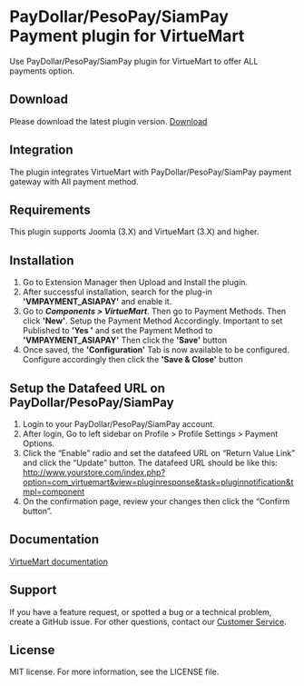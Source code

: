 # PayDollar/PesoPay/SiamPay Payment plugin for VirtueMart
Use PayDollar/PesoPay/SiamPay plugin for VirtueMart to offer ALL payments option.

## Download
Please download the latest plugin version. [Download](https://github.com/asiapay-lib/asiapay-VirtueMart/releases/latest)

## Integration
The plugin integrates VirtueMart with PayDollar/PesoPay/SiamPay payment gateway with All payment method.

## Requirements
This plugin supports Joomla (3.X) and VirtueMart (3.X) and higher.

## Installation
1.	Go to Extension Manager then Upload and Install the plugin.
2.	After successful installation, search for the plug-in **'VMPAYMENT_ASIAPAY'** and enable it.
3.	Go to ***Components > VirtueMart***. Then go to Payment Methods. Then click **'New'**. Setup the Payment Method Accordingly. Important to set Published to **'Yes '** and set the Payment Method to **'VMPAYMENT_ASIAPAY'** Then click the **'Save'** button
4.	Once saved, the **'Configuration'** Tab is now available to be configured. Configure accordingly then click the **'Save & Close'** button

## Setup the Datafeed URL on PayDollar/PesoPay/SiamPay
 1. Login to your PayDollar/PesoPay/SiamPay account.
 2. After login, Go to left sidebar on Profile > Profile Settings > Payment Options.
 3. Click the “Enable” radio and set the datafeed URL on “Return Value Link” and click the “Update” button. The datafeed URL should be like this: http://www.yourstore.com/index.php?option=com_virtuemart&view=pluginresponse&task=pluginnotification&tmpl=component
 4. On the confirmation page, review your changes then click the “Confirm button”.

 ## Documentation
[VirtueMart documentation](https://github.com/asiapay-lib/asiapay-VirtueMart/blob/master/Joomla%20VirtueMart%203.X%20Plugin%20Setup%20Guide%2020150408.pdf)

## Support
If you have a feature request, or spotted a bug or a technical problem, create a GitHub issue. For other questions, contact our [Customer Service](https://www.paydollar.com/en/contactus.html).

## License
MIT license. For more information, see the LICENSE file.

